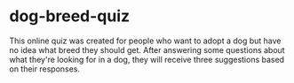 # dog-breed-quiz
This online quiz was created for people who want to adopt a dog but have no idea what breed they should get. After answering some questions about what they're looking for in a dog, they will receive three suggestions based on their responses.
